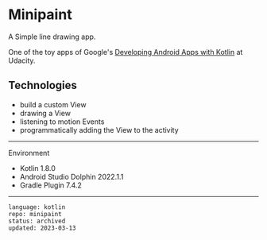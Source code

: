 # Minipaint

A Simple line drawing app.

One of the toy apps of Google's [Developing Android Apps with Kotlin] at Udacity.

## Technologies

* build a custom View
* drawing a View
* listening to motion Events
* programmatically adding the View to the activity

[Developing Android Apps with Kotlin]: https://www.udacity.com/course/developing-android-apps-with-kotlin--ud9012

---

Environment

- Kotlin 1.8.0
- Android Studio Dolphin 2022.1.1
- Gradle Plugin 7.4.2

----

```
language: kotlin
repo: minipaint
status: archived
updated: 2023-03-13
```